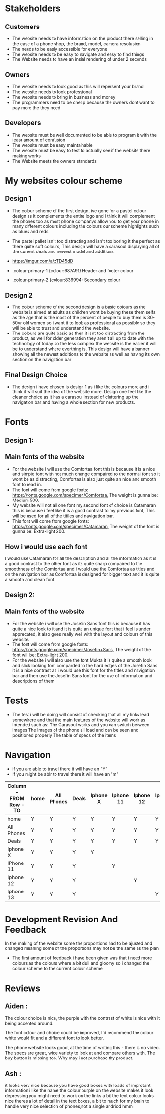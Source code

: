  # Stakeholders
## Customers
+ The website needs to have information on the product there selling in the case of a phone shop, the brand, model, camera resolusion
+ The needs to be easly accessible for everyone
+ The website needs to be easy to navigate and easy to find things
+ The Website needs to have an insial rendering of under 2 seconds

## Owners
+ The website needs to look good as this will repersent your brand
+ The website needs to look professional
+ The website needs to bring in business and money
+ The programmers need to be cheap because the owners dont want to pay more the they need

## Developers 
+ The website must be well documented to be able to program it with the least amount of confusion
+ The website must be easy maintainable
+ The website must be easy to test to actually see if the website there making works 
+ The Website meets the owners standards

# My websites colour scheme 
## Design 1
+ The colour scheme of the first design, ive gone for a pastel colour design as it complements the entire logo and i think it will complement the phones too as most phone companys allow you to get your phone in many different colours including the colours our scheme highlights such as blues and reds
+ The pastel pallet isn't too distracting and isn't too boring it the perfect as there quite soft colours, This design will have a carasoul displaying all of the current deals and newest model and additions

+ https://imgur.com/a/zTD45dD

+ .colour-primary-1 {colour:687A91} Header and footer colour
+ .colour-primary-2 {colour:836994} Secondary colour

## Design 2
+ The colour scheme of the second design is a basic colours as the website is aimed at adults as children wont be buying these them selfs as the age that is the most of the percent of people to buy them is 30-50yr old women so i want it to look as professional as possible so they will be able to trust and understand the website.
+ The colours are quite basic as then it isnt too distracting from the product, as well for older generation they aren't all up to date with the technology of today so the less complex the website is the easier it will be to understand where everthing is. This design will have a banner showing all the newest additions to the website as well as having its own section on the navigation bar

## Final Design Choice

+ The design i have chosen is design 1 as i like the colours more and i think it will suit the idea of the website more. Design one feel like the cleaner choice as it has a carasoul instead of cluttering up the navigation bar and having a whole section for new products.

# Fonts
## Design 1: 
## Main fonts of the website
+ For the website i will use the Comfortaa font this is because it is a nice and simple font with not much change compaired to the normal font so it wont be as distracting, Comfortaa is also just quite an nice and smooth font to read in.     
+ The font will come from google fonts: https://fonts.google.com/specimen/Comfortaa,
The weight is gunna be: Medium 500.
+ My website will not all one font my second font of choice is Catamaran this is because i feel like it is a good contrast to my previous font, This will be used for all of the titiles and navigation bar. 
+ This font will come from google fonts: https://fonts.google.com/specimen/Catamaran, The weight of the font is gunna be: Extra-light 200. 
## How i would use each font
I would use Catamaran for all the description and all the information as it is a good contrast to the other font as its quite sharp compaired to the smoothness of the Comfortaa and i would use the Comfortaa as titles and on the navigation bar as Comfortaa is designed for bigger text and it is quite a smooth and clean font.
## Design 2:
## Main fonts of the website 
+ For the website i will use the Josefin Sans font this is because it has quite a nice look to it and it is quite an unique font that i feel is under apprecated, it also goes really well with the layout and colours of this website.
+ The font will come from google fonts: https://fonts.google.com/specimen/Josefin+Sans, The weight of the font will be: Extra-light 200.
+ For the website i will also use the font Mukta it is quite a smooth look and slick looking font comparded to the hard edges of the Josefin Sans it is a nice contrast as i would use this font for the titles and navigation bar and then use the Josefin Sans font for the use of information and descriptions of them.  

# Tests

+ The test i will be doing will consist of checking that all my links lead somewhere and that the main features of the website will work as intended such as:
The Carasoul works and you can switch between images
The Images of the phone all load and can be seen and positioned properly
The table of specs of the items

# Navigation

+ if you are able to travel there it will have an "Y"
+ If you might be ablr to travel there it will have an "m"

| Column - FROM Row - TO | home | All Phones | Deals | Iphone X | Iphone 11 | Iphone 12 | Iphone 13 |
|------------------------|------|------------|-------|----------|-----------|-----------|-----------|
| home                   | Y    | Y          | Y     | Y        | Y         | Y         | Y         |
| All Phones             | Y    | Y          | Y     | Y        | Y         | Y         | Y         |
| Deals                  | Y    | Y          | Y     | Y        | Y         | Y         | Y         |
| Iphone X               | Y    | Y          | Y     | Y        |           |           |           |
| IPhone 11              | Y    | Y          | Y     |          | Y         |           |           |
| Iphone 12              | Y    | Y          | Y     |          |           | Y         |           |
| Iphone 13              | Y    | Y          | Y     |          |           |           | Y         |

# Development Revision And Feedback

In the making of the website some the proportions had to be ajusted and changed meaning some of the proportions may not be the same as the plan

+ The first amount of feedback i have been given was that i need more colours as the colours where a bit dull and gloomy so i changed the colour scheme to the current colour scheme 



# Reviews
## Aiden : 
The colour choice is nice, the purple with the contrast of white is nice with it being accented around.

The font colour and choice could be improved, I'd recommend the colour white would fit and a different font to look better.

The phone website looks good, at the time of writing this - there is no video. The specs are great, wide variety to look at and compare others with. The buy button is missing too. Why may i not purchase thy product.

## Ash :
it looks very nice because you have good boxes with loads of improtant information
i like the name
the colour purple on the website makes it look depressing
you might need to work on the links a bit
the text colour looks nice
theres a lot of detail in the text boxes, a bit to much for my brain to handle
very nice selection of phones,not a single andriod hmm
  


 
